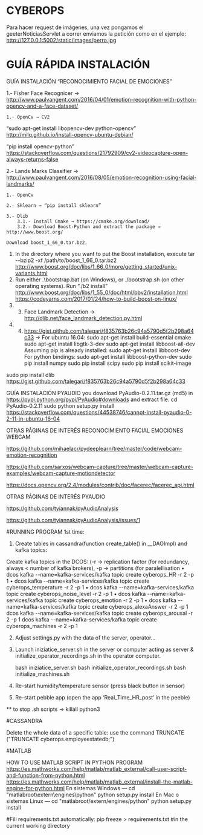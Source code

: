 # CYBEROPS
Para hacer request de imágenes, una vez pongamos el geeterNoticiasServlet a correr enviamos la petición como en el ejemplo:
http://127.0.0.1:5002/static/images/perro.jpg

# GUÍA RÁPIDA INSTALACIÓN

GUÍA INSTALACIÓN “RECONOCIMIENTO FACIAL DE EMOCIONES”

1.- Fisher Face Recognicer → http://www.paulvangent.com/2016/04/01/emotion-recognition-with-python-opencv-and-a-face-dataset/

	1.- OpenCv → CV2

“sudo apt-get install libopencv-dev python-opencv”
http://milq.github.io/install-opencv-ubuntu-debian/

“pip install opencv-python”
https://stackoverflow.com/questions/21792909/cv2-videocapture-open-always-returns-false


2.- Lands Marks Classifier → http://www.paulvangent.com/2016/08/05/emotion-recognition-using-facial-landmarks/

	1.- OpenCv

	2.- Sklearn → “pip install sklearn”

	3.- Dlib
		3.1.- Install Cmake → https://cmake.org/download/
		3.2.- Download Boost-Python and extract the package → http://www.boost.org/

	Download boost_1_66_0.tar.bz2.
1. In the directory where you want to put the Boost installation, execute
tar --bzip2 -xf /path/to/boost_1_66_0.tar.bz2
http://www.boost.org/doc/libs/1_66_0/more/getting_started/unix-variants.html
2. Run either .\bootstrap.bat (on Windows), or ./bootstrap.sh (on other operating systems).
Run “./b2 install”
http://www.boost.org/doc/libs/1_55_0/doc/html/bbv2/installation.html
https://codeyarns.com/2017/01/24/how-to-build-boost-on-linux/
1. 3. Face Landmark Detection → http://dlib.net/face_landmark_detection.py.html
2. 4. https://gist.github.com/talegari/f835763b26c94a5790d5f2b298a64c33 →
For ubuntu 16.04:
sudo apt-get install build-essential cmake
sudo apt-get install libgtk-3-dev
sudo apt-get install libboost-all-dev
Assuming pip is already installed:
sudo apt-get install libboost-dev
For python bindings:
sudo apt-get install libboost-python-dev
sudo pip install numpy
sudo pip install scipy
sudo pip install scikit-image

sudo pip install dlib
https://gist.github.com/talegari/f835763b26c94a5790d5f2b298a64c33

GUÍA INSTALACIÓN PYAUDIO
you download PyAudio-0.2.11.tar.gz (md5) in https://pypi.python.org/pypi/PyAudio#downloads and extract file.
cd PyAudio-0.2.11
sudo python setup.py install
https://stackoverflow.com/questions/44538746/cannot-install-pyaudio-0-2-11-in-ubuntu-16-04


OTRAS PÁGINAS DE INTERÉS RECONOCIMIENTO FACIAL EMOCIONES WEBCAM

https://github.com/mihaelacr/pydeeplearn/tree/master/code/webcam-emotion-recognition

https://github.com/sarxos/webcam-capture/tree/master/webcam-capture-examples/webcam-capture-motiondetector

https://docs.opencv.org/2.4/modules/contrib/doc/facerec/facerec_api.html


OTRAS PÁGINAS DE INTERÉS PYAUDIO

https://github.com/tyiannak/pyAudioAnalysis

https://github.com/tyiannak/pyAudioAnalysis/issues/1



#RUNNING PROGRAM
1st time:
1. Create tables in cassandra(function create_table() in __DAOImpl) and kafka topics:

Create kafka topics in the DCOS:
(-r → replication factor (for redundancy, always < number of kafka brokers), -p → partitions (for paralellisation
    • dcos kafka --name=kafka-services/kafka topic create cyberops_HR -r 2 -p 1
    • dcos kafka --name=kafka-services/kafka topic create cyberops_temperature -r 2 -p 1
    • dcos kafka --name=kafka-services/kafka topic create cyberops_noise_level -r 2 -p 1
    • dcos kafka --name=kafka-services/kafka topic create cyberops_emotion -r 2 -p 1
    • dcos kafka --name=kafka-services/kafka topic create cyberops_alexaAnswer -r 2 -p 1
      dcos kafka --name=kafka-services/kafka topic create cyberops_arousal -r 2 -p 1
      dcos kafka --name=kafka-services/kafka topic create cyberops_machines -r 2 -p 1


2. Adjust settings.py with the data of the server, operator…

3. Launch iniziatice_server.sh in the server or computer acting as server & initialize_operator_recordings.sh in the operator computer.

      bash  iniziatice_server.sh
      bash  initialize_operator_recordings.sh
      bash  initialize_machines.sh

4. Re-start humidity/temperature sensor (press black button in sensor)

5. Re-start pebble app (open the app ‘Real_Time_HR_post’ in the peeble)


** to stop .sh scripts → killall python3

#CASSANDRA

Delete the whole data of a specific table: use the command TRUNCATE ("TRUNCATE cyberops.employeestatedb;")


#MATLAB

HOW TO USE MATLAB SCRIPT IN PYTHON PROGRAM
https://es.mathworks.com/help/matlab/matlab_external/call-user-script-and-function-from-python.html
https://es.mathworks.com/help/matlab/matlab_external/install-the-matlab-engine-for-python.html
 En sistemas Windows —
 cd "matlabroot\extern\engines\python"
 python setup.py install
 En Mac o sistemas Linux —
 cd "matlabroot/extern/engines/python"
 python setup.py install



#Fill requirements.txt automatically:
pip freeze > requirements.txt   #in the current working directory